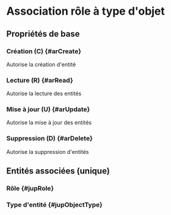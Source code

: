 <!--- THIS FILE IS GENERATED PLEASE DO NOT EDIT IT DIRECTLY --->
# Association rôle à type d'objet



## Propriétés de base

### Création (C) {#arCreate}
        
Autorise la création d'entité
### Lecture (R) {#arRead}
        
Autorise la lecture des entités
### Mise à jour (U) {#arUpdate}
        
Autorise la mise à jour des entités
### Suppression (D) {#arDelete}
        
Autorise la suppression d'entités

## Entités associées (unique)

### Rôle {#jupRole}
        

### Type d'entité {#jupObjectType}
        





